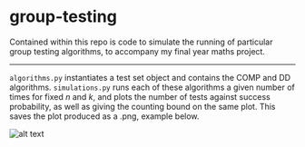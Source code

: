 # group-testing

Contained within this repo is code to simulate the running of particular group testing algorithms, to accompany my final year maths project.

---

`algorithms.py` instantiates a test set object and contains the COMP and DD algorithms.
`simulations.py` runs each of these algorithms a given number of times for fixed *n* and *k*, and plots the number of tests against success probability, as well as giving the counting bound on the same plot. This saves the plot produced as a .png, example below.

![alt text](https://i.postimg.cc/qBSQVL5w/n500k10.png "Example graph")
